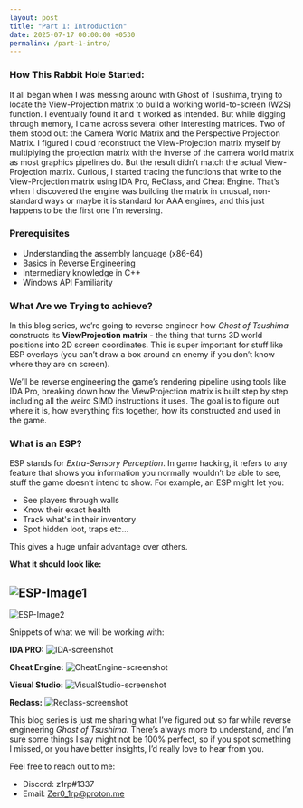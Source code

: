```yaml
---
layout: post
title: "Part 1: Introduction"
date: 2025-07-17 00:00:00 +0530
permalink: /part-1-intro/
---
```


### **How This Rabbit Hole Started:**

It all began when I was messing around with Ghost of Tsushima, trying to locate the View-Projection matrix to build a working world-to-screen (W2S) function. I eventually found it and it worked as intended.
But while digging through memory, I came across several other interesting matrices. Two of them stood out: the Camera World Matrix and the Perspective Projection Matrix. I figured I 
could reconstruct the View-Projection matrix myself by multiplying the projection matrix with the inverse of the camera world matrix as most graphics pipelines do.
But the result didn’t match the actual View-Projection matrix.
Curious, I started tracing the functions that write to the View-Projection matrix using IDA Pro, ReClass, and Cheat Engine. That’s when I discovered the engine was building the 
matrix in unusual, non-standard ways or maybe it is standard for AAA engines, and this just happens to be the first one I’m reversing.

### **Prerequisites**
- Understanding the assembly language (x86-64)
- Basics in Reverse Engineering
- Intermediary knowledge in C++ 
- Windows API Familiarity

### **What Are we Trying to achieve?**

In this blog series, we’re going to reverse engineer how _Ghost of Tsushima_ constructs its **ViewProjection matrix** - the thing that turns 3D world positions into 2D screen coordinates. This is super important for stuff like ESP overlays (you can’t draw a box around an enemy if you don’t know where they are on screen).

We’ll be reverse engineering the game’s rendering pipeline using tools like IDA Pro, breaking down how the ViewProjection matrix is built step by step including all the weird SIMD instructions it uses. The goal is to figure out where it is, how everything fits together, how its constructed and used in the game.

### **What is an ESP?**

ESP stands for _Extra-Sensory Perception_. In game hacking, it refers to any feature that shows you information you normally wouldn’t be able to see, stuff the game doesn’t intend to show.
For example, an ESP might let you:
- See players through walls
- Know their exact health
- Track what's in their inventory
- Spot hidden loot, traps etc...

This gives a huge unfair advantage over others.

**What it should look like:**

![ESP-Image1](/ViewProj-Blog/assets/images/part-1/GotEsp-1.png)
---
![ESP-Image2](/ViewProj-Blog/assets/images/part-1/GotEsp-2.png)

Snippets of what we will be working with:

**IDA PRO:**
![IDA-screenshot](/ViewProj-Blog/assets/images/part-1/ida-view.png)

**Cheat Engine:**
![CheatEngine-screenshot](/ViewProj-Blog/assets/images/part-1/CheatEngine-view.png)

**Visual Studio:**
![VisualStudio-screenshot](/ViewProj-Blog/assets/images/part-1/VisualStudio-view.png)

**Reclass:**
![Reclass-screenshot](/ViewProj-Blog/assets/images/part-1/Reclass-view.png)

This blog series is just me sharing what I’ve figured out so far while reverse engineering _Ghost of Tsushima_. There’s always more to understand, and I’m sure some things I say might not be 100% perfect, so if you spot something I missed, or you have better insights, I’d really love to hear from you.

Feel free to reach out to me:
- Discord: z1rp#1337
- Email: [Zer0_1rp@proton.me](mailto:Zer0_1rp@proton.me)
